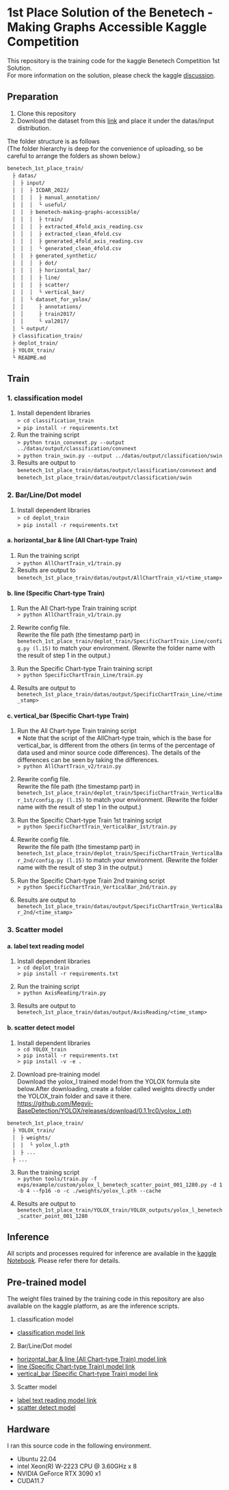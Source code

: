 # 1st Place Solution of the Benetech - Making Graphs Accessible Kaggle Competition

This repository is the training code for the kaggle Benetech Competition 1st Solution.  
For more information on the solution, please check the kaggle [discussion](https://www.kaggle.com/competitions/benetech-making-graphs-accessible/discussion/418786).

## Preparation  
1. Clone this repository  
2. Download the dataset from this [link](https://www.kaggle.com/datasets/kashiwaba/benetech-trainingdata) and place it under the datas/input distribution.  

The folder structure is as follows  
(The folder hierarchy is deep for the convenience of uploading, so be careful to arrange the folders as shown below.)
```
benetech_1st_place_train/  
　├ datas/  
　│　├ input/  
　│　│  ├ ICDAR_2022/  
　│　│  │  ├ manual_annotation/  
　│　│  │  └ useful/  
　│　│  ├ benetech-making-graphs-accessible/  
　│　│  │  ├ train/  
　│　│  │  ├ extracted_4fold_axis_reading.csv  
　│　│  │  ├ extracted_clean_4fold.csv  
　│　│  │  ├ generated_4fold_axis_reading.csv  
　│　│  │  └ generated_clean_4fold.csv  
　│　│  ├ generated_synthetic/  
　│　│  │  ├ dot/  
　│　│  │  ├ horizontal_bar/  
　│　│  │  ├ line/  
　│　│  │  ├ scatter/  
　│　│  │  └ vertical_bar/  
　│　│  └ dataset_for_yolox/  
　│　│     ├ annotations/  
　│　│     ├ train2017/  
　│　│     └ val2017/  
　│　└ output/  
　├ classification_train/  
　├ deplot_train/  
　├ YOLOX_train/  
　└ README.md  
```

## Train
### 1. classification model
1. Install dependent libraries  
`> cd classification_train`  
`> pip install -r requirements.txt`  
2. Run the training script  
`> python train_convnext.py --output ../datas/output/classification/convnext`  
`> python train_swin.py --output ../datas/output/classification/swin`  
3. Results are output to `benetech_1st_place_train/datas/output/classification/convnext` and `benetech_1st_place_train/datas/output/classification/swin`  

### 2. Bar/Line/Dot model
1. Install dependent libraries  
`> cd deplot_train`  
`> pip install -r requirements.txt`  

#### a. horizontal_bar & line (All Chart-type Train)  
1. Run the training script  
`> python AllChartTrain_v1/train.py`  
2. Results are output to `benetech_1st_place_train/datas/output/AllChartTrain_v1/<time_stamp>`  

#### b. line (Specific Chart-type Train)
1. Run the All Chart-type Train training script  
`> python AllChartTrain_v1/train.py`  

2. Rewrite config file.  
   Rewrite the file path (the timestamp part) in `benetech_1st_place_train/deplot_train/SpecificChartTrain_Line/config.py (l.15)` to match your environment. (Rewrite the folder name with the result of step 1 in the output.)
3. Run the Specific Chart-type Train training script  
`> python SpecificChartTrain_Line/train.py`  

4. Results are output to `benetech_1st_place_train/datas/output/SpecificChartTrain_Line/<time_stamp>`  

#### c. vertical_bar (Specific Chart-type Train)
1. Run the All Chart-type Train training script  
   ※ Note that the script of the AllChart-type train, which is the base for vertical_bar, is different from the others (in terms of the percentage of data used and minor source code differences). The details of the differences can be seen by taking the differences.  
`> python AllChartTrain_v2/train.py`  

2. Rewrite config file.  
   Rewrite the file path (the timestamp part) in `benetech_1st_place_train/deplot_train/SpecificChartTrain_VerticalBar_1st/config.py (l.15)` to match your environment. (Rewrite the folder name with the result of step 1 in the output.)

3. Run the Specific Chart-type Train 1st training script  
`> python SpecificChartTrain_VerticalBar_1st/train.py`  

4. Rewrite config file.  
   Rewrite the file path (the timestamp part) in `benetech_1st_place_train/deplot_train/SpecificChartTrain_VerticalBar_2nd/config.py (l.15)` to match your environment. (Rewrite the folder name with the result of step 3 in the output.)

5. Run the Specific Chart-type Train 2nd training script  
`> python SpecificChartTrain_VerticalBar_2nd/train.py`  

4. Results are output to `benetech_1st_place_train/datas/output/SpecificChartTrain_VerticalBar_2nd/<time_stamp>`  


### 3. Scatter model
#### a. label text reading model  
1. Install dependent libraries  
`> cd deplot_train`  
`> pip install -r requirements.txt`  

2. Run the training script  
`> python AxisReading/train.py`  

3. Results are output to `benetech_1st_place_train/datas/output/AxisReading/<time_stamp>`  

#### b. scatter detect model
1. Install dependent libraries  
`> cd YOLOX_train`  
`> pip install -r requirements.txt`  
`> pip install -v -e .`  

2. Download pre-training model  
Download the yolox_l trained model from the YOLOX formula site below.After downloading, create a folder called weights directly under the YOLOX_train folder and save it there.  
https://github.com/Megvii-BaseDetection/YOLOX/releases/download/0.1.1rc0/yolox_l.pth
```
benetech_1st_place_train/  
　├ YOLOX_train/  
　│　├ weights/  
　│　|  └ yolox_l.pth  
　│　├ ...   
　├ ...  
```


3. Run the training script  
`> python tools/train.py -f exps/example/custom/yolox_l_benetech_scatter_point_001_1280.py -d 1 -b 4 --fp16 -o -c ./weights/yolox_l.pth --cache`  

3. Results are output to `benetech_1st_place_train/YOLOX_train/YOLOX_outputs/yolox_l_benetech_scatter_point_001_1280`  

## Inference  
All scripts and processes required for inference are available in the [kaggle Notebook](https://www.kaggle.com/code/kashiwaba/benetech-1st-place-inference). Please refer there for details.  

## Pre-trained model
The weight files trained by the training code in this repository are also available on the kaggle platform, as are the inference scripts.  
1. classification model  
* [classification model link](https://www.kaggle.com/datasets/kashiwaba/benetech-classificationmodel)

2. Bar/Line/Dot model
* [horizontal_bar & line (All Chart-type Train) model link](https://www.kaggle.com/datasets/kashiwaba/benetech-allcharttrain-deplot)  
* [line (Specific Chart-type Train) model link](https://www.kaggle.com/datasets/kashiwaba/benetech-specificcharttrain-line-deplot)  
* [vertical_bar (Specific Chart-type Train) model link](https://www.kaggle.com/datasets/kashiwaba/benetech-specificcharttrain-verticalbar-deplot)  

3. Scatter model
* [label text reading model link](https://www.kaggle.com/datasets/kashiwaba/benetech-scatter-axis-reading)  
* [scatter detect model](https://www.kaggle.com/datasets/kashiwaba/benetech-scatter-point-detect-yolox)  

## Hardware  
I ran this source code in the following environment.  
* Ubuntu 22.04  
* intel Xeon(R) W-2223 CPU @ 3.60GHz x 8  
* NVIDIA GeForce RTX 3090  x1  
* CUDA11.7  